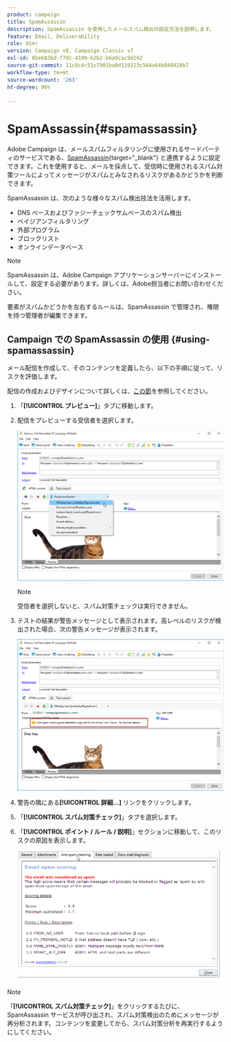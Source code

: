 ```yaml
---
product: campaign
title: SpamAssassin
description: SpamAssassin を使用したメールスパム検出の設定方法を説明します。
feature: Email, Deliverability
role: User
version: Campaign v8, Campaign Classic v7
exl-id: 8be6836d-f7dc-4199-b2b2-b6a9cac9d162
source-git-commit: 11c8c4c51c7901ba0d119323c564a64b940428b7
workflow-type: tm+mt
source-wordcount: '263'
ht-degree: 96%

---
```


# SpamAssassin{#spamassassin}

Adobe Campaign は、メールスパムフィルタリングに使用されるサードパーティのサービスである、[SpamAssassin](https://spamassassin.apache.org){target="_blank"} と連携するように設定できます。これを使用すると、メールを採点して、受信時に使用されるスパム対策ツールによってメッセージがスパムとみなされるリスクがあるかどうかを判断できます。

SpamAssassin は、次のような様々なスパム検出技法を活用します。

* DNS ベースおよびファジーチェックサムベースのスパム検出
* ベイジアンフィルタリング
* 外部プログラム
* ブロックリスト
* オンラインデータベース

>[!NOTE]
>
>SpamAssassin は、Adobe Campaign アプリケーションサーバーにインストールして、設定する必要があります。詳しくは、Adobe担当者にお問い合わせください。
>
>要素がスパムかどうかを左右するルールは、SpamAssassin で管理され、権限を持つ管理者が編集できます。

## Campaign での SpamAssassin の使用 {#using-spamassassin}

メール配信を作成して、そのコンテンツを定義したら、以下の手順に従って、リスクを評価します。

配信の作成およびデザインについて詳しくは、[この節](defining-the-email-content.md)を参照してください。

1. 「**[!UICONTROL プレビュー]**」タブに移動します。
1. 配信をプレビューする受信者を選択します。

   ![](assets/s_tn_del_preview_spamassassin_recipient.png)

   >[!NOTE]
   >
   >受信者を選択しないと、スパム対策チェックは実行できません。

1. テストの結果が警告メッセージとして表示されます。高レベルのリスクが検出された場合、次の警告メッセージが表示されます。

   ![](assets/s_tn_del_preview_spamassassin_ko.png)

1. 警告の隣にある&#x200B;**[!UICONTROL 詳細...]** リンクをクリックします。
1. 「**[!UICONTROL スパム対策チェック]**」タブを選択します。
1. 「**[!UICONTROL ポイント / ルール / 説明]**」セクションに移動して、このリスクの原因を表示します。

   ![](assets/s_tn_del_msg_spamassassin_ko.png)

>[!NOTE]
>
>「**[!UICONTROL スパム対策チェック]**」をクリックするたびに、SpamAssassin サービスが呼び出され、スパム対策検出のためにメッセージが再分析されます。コンテンツを変更してから、スパム対策分析を再実行するようにしてください。
